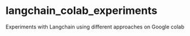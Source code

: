 # langchain_colab_experiments
Experiments with Langchain using different approaches on Google colab
